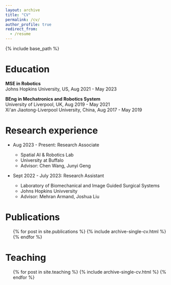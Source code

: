 ```yaml
---
layout: archive
title: "CV"
permalink: /cv/
author_profile: true
redirect_from:
  - /resume
---
```


{% include base_path %}

Education
======
**MSE in Robotics**<br>
Johns Hopkins University, US, Aug 2021 - May 2023

**BEng in Mechatronics and Robotics System**<br>
University of Liverpool, UK, Aug 2019 - May 2021<br>
Xi'an Jiaotong-Liverpool University, China, Aug 2017 - May 2019

Research experience
======
* Aug 2023 - Present: Research Associate
  * Spatial AI & Robotics Lab
  * University at Buffalo
  * Advisor: Chen Wang, Junyi Geng

* Sept 2022 - July 2023: Research Assistant
  * Laboratory of Biomechanical and Image Guided Surgical Systems
  * Johns Hopkins Univversity
  * Advisor: Mehran Armand, Joshua Liu
  
<!-- Skills
======
* Skill 1
* Skill 2
  * Sub-skill 2.1
  * Sub-skill 2.2
  * Sub-skill 2.3
* Skill 3 -->

Publications
======
  <ul>{% for post in site.publications %}
    {% include archive-single-cv.html %}
  {% endfor %}</ul>
  
<!-- Talks
======
  <ul>{% for post in site.talks %}
    {% include archive-single-talk-cv.html %}
  {% endfor %}</ul> -->

Teaching
======
  <ul>{% for post in site.teaching %}
    {% include archive-single-cv.html %}
  {% endfor %}</ul>
  
<!-- Service and leadership
======
* Currently signed in to 43 different slack teams -->
